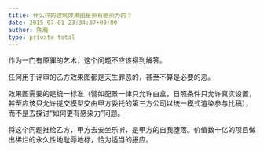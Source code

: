 ```yaml
---
title: 什么样的建筑效果图是带有感染力的？
date: 2015-07-01 23:34:37+00:00
author: 陈瀚
type: private total
---
```

作为一门有原罪的艺术，这个问题不应该得到解答。  
  
任何用于评审的乙方效果图都是天生罪恶的，甚至不算是必要的恶。  
  
效果图需要的是统一标准（譬如配景一律只允许白盒，日照条件只允许真实设置，甚至应该只允许提交模型交由甲方委托的第三方公司以统一模式渲染参与比稿），而不是去探讨“如何更有感染力”问题。  
  
将这个问题推给乙方，甲方去安坐乐听，是甲方的自我堕落。价值数十亿的项目做出稀烂的永久性地耻辱地标，恰为适当的报应。
